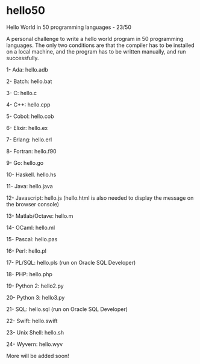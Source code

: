 # hello50
Hello World in 50 programming languages - 23/50

A personal challenge to write a hello world program in 50 programming languages. The only two conditions are that the compiler has to be installed on a local machine, and the program has to be written manually, and run successfully.

1- Ada: hello.adb

2- Batch: hello.bat

3- C: hello.c

4- C++: hello.cpp

5- Cobol: hello.cob

6- Elixir: hello.ex

7- Erlang: hello.erl

8- Fortran: hello.f90

9- Go: hello.go

10- Haskell. hello.hs

11- Java: hello.java

12- Javascript: hello.js (hello.html is also needed to display the message on the browser console)

13- Matlab/Octave: hello.m

14- OCaml: hello.ml

15- Pascal: hello.pas

16- Perl: hello.pl

17- PL/SQL: hello.pls (run on Oracle SQL Developer)

18- PHP: hello.php

19- Python 2: hello2.py

20- Python 3: hello3.py

21- SQL: hello.sql (run on Oracle SQL Developer)

22- Swift: hello.swift

23- Unix Shell: hello.sh

24- Wyvern: hello.wyv

More will be added soon!
